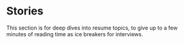 # Stories

This section is for deep dives into resume topics, to give up to a few minutes of reading time as ice breakers for interviews.
